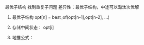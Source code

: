 
最优子结构
找到重复子问题
差异性：最优子结构，中途可以淘汰次优解



1. 最优子结构 opt[n] = best_of(opt[n-1],opt[n-2], ...)

2. 存储中间状态： opt[i]

3. 地推公式：
    
    